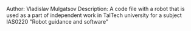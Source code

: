 Author:      Vladislav Mulgatsov
Description: A code file with a robot that is used as a part of independent
             work in TalTech university for a subject IAS0220
             "Robot guidance and software"
